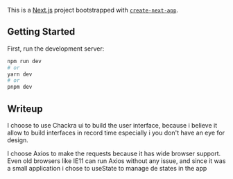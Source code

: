 This is a [Next.js](https://nextjs.org/) project bootstrapped with [`create-next-app`](https://github.com/vercel/next.js/tree/canary/packages/create-next-app).

## Getting Started

First, run the development server:

```bash
npm run dev
# or
yarn dev
# or
pnpm dev
```
## Writeup

I choose to use Chackra ui to build the user interface, because i believe it allow to build interfaces in record time especially i you don't have an eye for design.

I choose Axios to make the requests because it has wide browser support. Even old browsers like IE11 can run Axios without any issue, and since it was a small application i chose to useState to manage de states in the app
